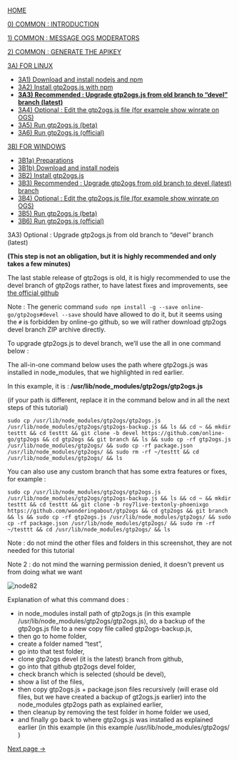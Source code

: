 [HOME](https://github.com/wonderingabout/gtp2ogs-tutorial)

[0) COMMON : INTRODUCTION](/docs/0-common-introduction.md)

[1) COMMON : MESSAGE OGS MODERATORS](/docs/1-common-message-ogs-moderators.md)

[2) COMMON : GENERATE THE APIKEY](/docs/2-common-generate-the-apikey.md)

[3A) FOR LINUX](/docs/3A0-FOR-LINUX.md)
  - [3A1) Download and install nodejs and npm](/docs/3A1-linux-download-install-nodejs.md)
  - [3A2) Install gtp2ogs.js with npm](/docs/3A2-linux-install-gt2ogs-js-with-npm.md)
  - [**3A3) Recommended : Upgrade gtp2ogs.js from old branch to “devel” branch (latest)**](/docs/3A3-linux-optional-upgrade-to-devel.md)
  - [3A4) Optional : Edit the gtp2ogs.js file (for example show winrate on OGS)](3A4-linux-optional-edit-gtp2ogs-js-file.md)
  - [3A5) Run gtp2ogs.js (beta)](/docs/3A5-linux-run-gtp2ogs-js-beta.md)
  - [3A6) Run gtp2ogs.js (official)](/docs/3A6-linux-run-gtp2ogs-js-beta.md)


[3B) FOR WINDOWS](/docs/3B0-FOR-WINDOWS.md)

  - [3B1a) Preparations](/docs/3B1a-windows-preparations.md)
  - [3B1b) Download and install nodejs](/docs/3B1b-windows-download-install-nodejs.md)
  - [3B2) Install gtp2ogs.js](/docs/3B2-windows-install-gt2ogs-js-with-npm.md)
  - [3B3) Recommended : Upgrade gtp2ogs from old branch to devel (latest) branch](/docs/3B3-windows-optional-upgrade-to-devel.md)
  - [3B4) Optional : Edit the gtp2ogs.js file (for example show winrate on OGS)](/docs/3B4-windows-optional-edit-gtp2ogs-js-file.md)
  - [3B5) Run gtp2ogs.js (beta)](/docs/3B5-windows-run-gtp2ogs-js-beta.md)
  - [3B6) Run gtp2ogs.js (official)](/docs/3B6-windows-run-gtp2ogs-js-beta.md)

3A3) Optional : Upgrade gtp2ogs.js from old branch to “devel” branch (latest)

**(This step is not an obligation, but it is highly recommended and only takes a few minutes)**

The last stable release of gtp2ogs is old, it is higly recommended to use the devel branch of gtp2ogs rather, to have latest fixes and improvements, see [the official github](https://github.com/online-go/gtp2ogs/tree/devel)

Note : The generic command `sudo npm install -g --save online-go/gtp2ogs#devel --save` should have allowed to do it, but it seems using the `#` is forbidden by online-go github, so we will rather download gtp2ogs devel branch ZIP archive directly. 

To upgrade gtp2ogs.js to devel branch, we’ll use the all in one command below : 

The all-in-one command below uses the path where gtp2ogs.js was installed in node_modules, that we highlighted in red earlier.

In this example, it is : **/usr/lib/node_modules/gtp2ogs/gtp2ogs.js** 

(if your path is different, replace it in the command below and in all the next steps of this tutorial)

```
sudo cp /usr/lib/node_modules/gtp2ogs/gtp2ogs.js /usr/lib/node_modules/gtp2ogs/gtp2ogs-backup.js && ls && cd ~ && mkdir testtt && cd testtt && git clone -b devel https://github.com/online-go/gtp2ogs && cd gtp2ogs && git branch && ls && sudo cp -rf gtp2ogs.js /usr/lib/node_modules/gtp2ogs/ && sudo cp -rf package.json /usr/lib/node_modules/gtp2ogs/ && sudo rm -rf ~/testtt && cd /usr/lib/node_modules/gtp2ogs/ && ls
```

You can also use any custom branch that has some extra features or fixes, for example : 

```
sudo cp /usr/lib/node_modules/gtp2ogs/gtp2ogs.js /usr/lib/node_modules/gtp2ogs/gtp2ogs-backup.js && ls && cd ~ && mkdir testtt && cd testtt && git clone -b roy7live-textonly-phoenixgo https://github.com/wonderingabout/gtp2ogs && cd gtp2ogs && git branch && ls && sudo cp -rf gtp2ogs.js /usr/lib/node_modules/gtp2ogs/ && sudo cp -rf package.json /usr/lib/node_modules/gtp2ogs/ && sudo rm -rf ~/testtt && cd /usr/lib/node_modules/gtp2ogs/ && ls
```

Note : do not mind the other files and folders in this screenshot, they are not needed for this tutorial

Note 2 : do not mind the warning permission denied, it doesn't prevent us from doing what we want

![node82](https://github.com/wonderingabout/gtp2ogs-tutorial/blob/master/pictures/node82.png?raw=true)

Explanation of what this command does :

- in node_modules install path of gtp2ogs.js (in this example /usr/lib/node_modules/gtp2ogs/gtp2ogs.js), do a backup of the gtp2ogs.js file to a new copy file called gtp2ogs-backup.js,
- then go to home folder,
- create a folder named “test”,
- go into that test folder,
- clone gtp2ogs devel (it is the latest) branch from github,
- go into that github gtp2ogs devel folder,
- check branch which is selected (should be devel),
- show a list of the files,
- then copy gtp2ogs.js + package.json files recursively (will erase old files, but we have created a backup of gt2ogs.js earlier) into the node_modules gtp2ogs path as explained earlier,
- then cleanup by removing the test folder in home folder we used,
- and finally go back to where gtp2ogs.js was installed as explained earlier (in this example (in this example /usr/lib/node_modules/gtp2ogs/ )

[Next page ->](3A4-linux-optional-edit-gtp2ogs-js-file.md)
